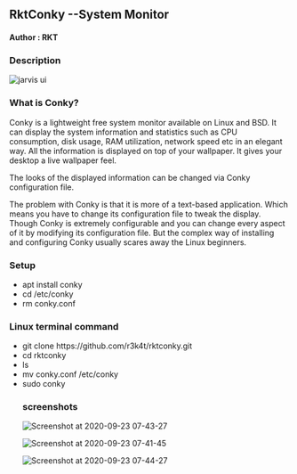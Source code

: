 <h2>RktConky --System Monitor</h2>


<h4>Author : RKT </h4>


### Description ###

![jarvis ui](https://user-images.githubusercontent.com/69615463/93987069-ba488480-fda4-11ea-88d3-ebc8fe2454bf.gif)
                        
### What is Conky? ###

Conky is a lightweight free system monitor available on Linux and BSD. It can display the system information and statistics such as CPU consumption, disk usage, RAM utilization, network speed etc in an elegant way. All the information is displayed on top of your wallpaper. It gives your desktop a live wallpaper feel.

The looks of the displayed information can be changed via Conky configuration file.

The problem with Conky is that it is more of a text-based application. Which means you have to change its configuration file to tweak the display. Though Conky is extremely configurable and you can change every aspect of it by modifying its configuration file. But the complex way of installing and configuring Conky usually scares away the Linux beginners.


### Setup ###

<ul>
<li>apt install conky</li>
<li>cd  /etc/conky</li>
<li>rm conky.conf</li>
</ul>

### Linux terminal command ###

<ul>
<li>git clone https://github.com/r3k4t/rktconky.git</li>
<li>cd rktconky</li>
<li>ls</li>
<li>mv conky.conf   /etc/conky</li>
<li>sudo conky</li>

### screenshots ###

![Screenshot at 2020-09-23 07-43-27](https://user-images.githubusercontent.com/69615463/93987511-46f34280-fda5-11ea-8b59-27b3dd756394.png)


![Screenshot at 2020-09-23 07-41-45](https://user-images.githubusercontent.com/69615463/93987596-625e4d80-fda5-11ea-9fdc-b9c37bc7e9a4.png)


![Screenshot at 2020-09-23 07-44-27](https://user-images.githubusercontent.com/69615463/93987685-7e61ef00-fda5-11ea-96e0-0fb32ae888aa.png)



